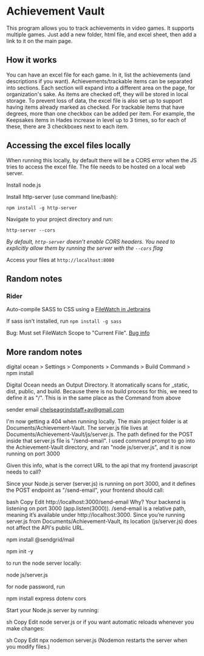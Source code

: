 
# Achievement Vault
This program allows you to track achievements in video games. 
It supports multiple games. Just add a new folder, html file, and excel sheet, then add a link to it on the main page.

## How it works
You can have an excel file for each game. In it, list the achievements (and descriptions if you want). 
Achievements/trackable items can be separated into sections. Each section will expand into a different area 
on the page, for organization's sake. As items are checked off, they will be stored in local storage. To prevent loss 
of data, the excel file is also set up to support having items already marked as checked. 
For trackable items that have degrees, more than one checkbox can be added per item. For example, the Keepsakes items in 
Hades increase in level up to 3 times, so for each of these, there are 3 checkboxes next to each item. 




## Accessing the excel files locally
When running this locally, by default there will be a CORS error when the JS tries to access the excel file. The file needs to be hosted on a local web server.

Install node.js

Install http-server (use command line/bash):
```
npm install -g http-server
```
Navigate to your project directory and run:
```
http-server --cors
```
*By default, `http-server` doesn’t enable CORS headers. You need to explicitly allow them by running the server with the `--cors` flag*

Access your files at `http://localhost:8080`





## Random notes
### Rider
Auto-compile SASS to CSS using a [FileWatch in Jetbrains]( https://www.jetbrains.com/help/rider/Transpiling_SASS_LESS_and_SCSS_to_CSS.html#less_sass_scss_compiling_to_css)

If sass isn't installed, run
```npm install -g sass```

Bug: Must set FileWatch Scope to "Current File". [Bug info](https://youtrack.jetbrains.com/issue/RIDER-55683/Unknown-scope-sign-for-Project-scope-in-SCSS-new-file-watcher)


## More random notes

digital ocean > Settings > Components > Commands > Build Command > npm install

Digital Ocean needs an Output Directory. It atomatically scans for _static, dist, public, and build. Because there is no build process for this, we need to define it as "/". This is in the same place as the Command from above

sender email
chelseagrindstaff+av@gmail.com





I'm now getting a 404 when running locally. The main project folder is at Documents/Achievement-Vault. The server.js file lives at Documents/Achievement-Vault/js/server.js. The path defined for the POST inside that server.js file is "/send-email".  I used command prompt to go into the Achievement-Vault directory, and ran "node js/server.js", and it is now running on port 3000

Given this info, what is the correct URL to the api that my frontend javascript needs to call?


Since your Node.js server (server.js) is running on port 3000, and it defines the POST endpoint as "/send-email", your frontend should call:

bash
Copy
Edit
http://localhost:3000/send-email
Why?
Your backend is listening on port 3000 (app.listen(3000)).
/send-email is a relative path, meaning it’s available under http://localhost:3000.
Since you’re running server.js from Documents/Achievement-Vault, its location (js/server.js) does not affect the API's public URL.



npm install @sendgrid/mail

npm init -y


to run the node server locally: 

node js/server.js


for node password, run 

npm install express dotenv cors








Start your Node.js server by running:

sh
Copy
Edit
node server.js
or if you want automatic reloads whenever you make changes:

sh
Copy
Edit
npx nodemon server.js
(Nodemon restarts the server when you modify files.)


